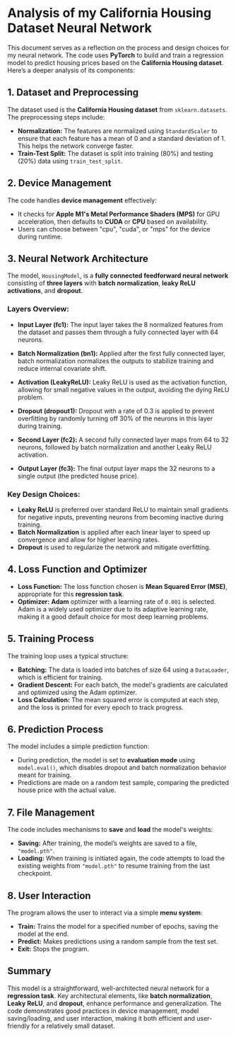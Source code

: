 # Analysis of my California Housing Dataset Neural Network

This document serves as a reflection on the process and design choices for my neural network. The code uses **PyTorch** to build and train a regression model to predict housing prices based on the **California Housing dataset**. Here’s a deeper analysis of its components:

## 1. **Dataset and Preprocessing**

The dataset used is the **California Housing dataset** from `sklearn.datasets`. The preprocessing steps include:
- **Normalization:** The features are normalized using `StandardScaler` to ensure that each feature has a mean of 0 and a standard deviation of 1. This helps the network converge faster.
- **Train-Test Split:** The dataset is split into training (80%) and testing (20%) data using `train_test_split`.

## 2. **Device Management**
The code handles **device management** effectively:
- It checks for **Apple M1's Metal Performance Shaders (MPS)** for GPU acceleration, then defaults to **CUDA** or **CPU** based on availability.
- Users can choose between "cpu", "cuda", or "mps" for the device during runtime.

## 3. **Neural Network Architecture**

The model, `HousingModel`, is a **fully connected feedforward neural network** consisting of **three layers** with **batch normalization**, **leaky ReLU activations**, and **dropout**.

### Layers Overview:
- **Input Layer (fc1):** The input layer takes the 8 normalized features from the dataset and passes them through a fully connected layer with 64 neurons.
- **Batch Normalization (bn1):** Applied after the first fully connected layer, batch normalization normalizes the outputs to stabilize training and reduce internal covariate shift.
- **Activation (LeakyReLU):** Leaky ReLU is used as the activation function, allowing for small negative values in the output, avoiding the dying ReLU problem.
- **Dropout (dropout1):** Dropout with a rate of 0.3 is applied to prevent overfitting by randomly turning off 30% of the neurons in this layer during training.
  
- **Second Layer (fc2):** A second fully connected layer maps from 64 to 32 neurons, followed by batch normalization and another Leaky ReLU activation.
  
- **Output Layer (fc3):** The final output layer maps the 32 neurons to a single output (the predicted house price).

### Key Design Choices:
- **Leaky ReLU** is preferred over standard ReLU to maintain small gradients for negative inputs, preventing neurons from becoming inactive during training.
- **Batch Normalization** is applied after each linear layer to speed up convergence and allow for higher learning rates.
- **Dropout** is used to regularize the network and mitigate overfitting.

## 4. **Loss Function and Optimizer**

- **Loss Function:** The loss function chosen is **Mean Squared Error (MSE)**, appropriate for this **regression task**.
- **Optimizer:** **Adam** optimizer with a learning rate of `0.001` is selected. Adam is a widely used optimizer due to its adaptive learning rate, making it a good default choice for most deep learning problems.

## 5. **Training Process**

The training loop uses a typical structure:
- **Batching:** The data is loaded into batches of size 64 using a `DataLoader`, which is efficient for training.
- **Gradient Descent:** For each batch, the model's gradients are calculated and optimized using the Adam optimizer.
- **Loss Calculation:** The mean squared error is computed at each step, and the loss is printed for every epoch to track progress.

## 6. **Prediction Process**

The model includes a simple prediction function:
- During prediction, the model is set to **evaluation mode** using `model.eval()`, which disables dropout and batch normalization behavior meant for training.
- Predictions are made on a random test sample, comparing the predicted house price with the actual value.

## 7. **File Management**

The code includes mechanisms to **save** and **load** the model's weights:
- **Saving:** After training, the model’s weights are saved to a file, `"model.pth"`.
- **Loading:** When training is initiated again, the code attempts to load the existing weights from `"model.pth"` to resume training from the last checkpoint.

## 8. **User Interaction**
The program allows the user to interact via a simple **menu system**:
- **Train:** Trains the model for a specified number of epochs, saving the model at the end.
- **Predict:** Makes predictions using a random sample from the test set.
- **Exit:** Stops the program.

## Summary

This model is a straightforward, well-architected neural network for a **regression task**. Key architectural elements, like **batch normalization**, **Leaky ReLU**, and **dropout**, enhance performance and generalization. The code demonstrates good practices in device management, model saving/loading, and user interaction, making it both efficient and user-friendly for a relatively small dataset.
